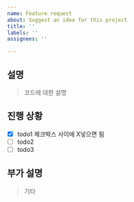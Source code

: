 ```yaml
---
name: Feature request
about: Suggest an idea for this project
title: ''
labels: ''
assignees: ''

---
```


## 설명
> 코드에 대한 설명

## 진행 상황
- [X] todo1 체크박스 사이에 X넣으면 됨
- [ ] todo2
- [ ] todo3

## 부가 설명
> 기타
